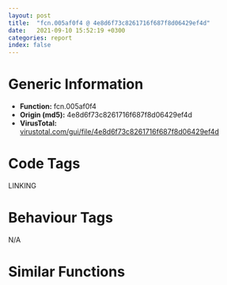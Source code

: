 ```yaml
---
layout: post
title:  "fcn.005af0f4 @ 4e8d6f73c8261716f687f8d06429ef4d"
date:   2021-09-10 15:52:19 +0300
categories: report
index: false
---
```


# Generic Information
- **Function:** fcn.005af0f4
- **Origin (md5):** 4e8d6f73c8261716f687f8d06429ef4d
- **VirusTotal:** [virustotal.com/gui/file/4e8d6f73c8261716f687f8d06429ef4d][virustotal_ref]

# Code Tags
<span class="tag" id="LINKING">LINKING</span>


# Behaviour Tags
<span class="bhv-tag" id="na">N/A</span>

# Similar Functions
<script type="text/javascript" src="https://www.gstatic.com/charts/loader.js"></script>
<script type="text/javascript">

    google.charts.load('current', {'packages':['corechart']});
    google.charts.setOnLoadCallback(drawChart);

    function drawChart() {
    var data = new google.visualization.DataTable();
        data.addColumn('number', 'X');
        data.addColumn('number', 'Y');
        data.addColumn({type: 'string', role: 'tooltip', 'p': {'html': true}});
        data.addColumn({'type': 'string', 'role': 'style'});
        
        data.addRows([
    [142.57998657226562, 360.0421447753906, '<b><a href="/report/fcn.005af0f4@4e8d6f73c8261716f687f8d06429ef4d">fcn.005af0f4</a><br>@4e8d6f73c8261716f687f8d06429ef4d</b><br>push ebx<br>xor ebx, ebx<br>cmp dword[0x45c61e8], ebx<br>push esi<br>push edi<br>jne 0x5af143<br>push 0x5bb548<br>call dword[sym.imp.KERNEL32.dll_LoadLibraryA]<br>mov edi, eax<br>cmp edi, ebx<br>je 0x5af179<br>mov esi, dword[sym.imp.KERNEL32.dll_GetProcAddress]<br>push 0x5bb53c<br>push edi<br>call esi<br>test eax, eax<br>mov dword[0x45c61e8], eax<br>je 0x5af179<br>push 0x5bb52c<br>push edi<br>call esi<br>push 0x5bb518<br>push edi<br>mov dword[0x45c61ec], eax<br>call esi<br>mov dword[0x45c61f0], eax<br>mov eax, dword[0x45c61ec]<br>test eax, eax<br>je 0x5af162<br>call eax<br>mov ebx, eax<br>test ebx, ebx<br>je 0x5af162<br>mov eax, dword[0x45c61f0]<br>test eax, eax<br>je 0x5af162<br>push ebx<br>call eax<br>mov ebx, eax<br>push dword[esp+0x18]<br>push dword[esp+0x18]<br>push dword[esp+0x18]<br>push ebx<br>call dword[0x45c61e8]<br>pop edi<br>pop esi<br>pop ebx<br>ret <br>xor eax, eax<br>jmp 0x5af175<br><eoc> ', 'point { fill-color: #e0440e; }'],
[-398.0677490234375, 127.48397064208984, '<b><a href="/report/fcn.005d4604@4179b381a87b74dcd140154f9010ef86">fcn.005d4604</a><br>@4179b381a87b74dcd140154f9010ef86</b><br>push ebx<br>xor ebx, ebx<br>cmp dword[0x45ee6a4], ebx<br>push esi<br>push edi<br>jne 0x5d4653<br>push 0x5dd540<br>call dword[sym.imp.KERNEL32.dll_LoadLibraryA]<br>mov edi, eax<br>cmp edi, ebx<br>je 0x5d4689<br>mov esi, dword[sym.imp.KERNEL32.dll_GetProcAddress]<br>push 0x5dd534<br>push edi<br>call esi<br>test eax, eax<br>mov dword[0x45ee6a4], eax<br>je 0x5d4689<br>push 0x5dd524<br>push edi<br>call esi<br>push 0x5dd510<br>push edi<br>mov dword[0x45ee6a8], eax<br>call esi<br>mov dword[0x45ee6ac], eax<br>mov eax, dword[0x45ee6a8]<br>test eax, eax<br>je 0x5d4672<br>call eax<br>mov ebx, eax<br>test ebx, ebx<br>je 0x5d4672<br>mov eax, dword[0x45ee6ac]<br>test eax, eax<br>je 0x5d4672<br>push ebx<br>call eax<br>mov ebx, eax<br>push dword[esp+0x18]<br>push dword[esp+0x18]<br>push dword[esp+0x18]<br>push ebx<br>call dword[0x45ee6a4]<br>pop edi<br>pop esi<br>pop ebx<br>ret <br>xor eax, eax<br>jmp 0x5d4685<br><eoc> ', 'null'],
[-806.2214965820312, -80.90637969970703, '<b><a href="/report/fcn.00500664@557dcbbf2711fedc520328fbbc657056">fcn.00500664</a><br>@557dcbbf2711fedc520328fbbc657056</b><br>push ebx<br>xor ebx, ebx<br>cmp dword[0x456c6f4], ebx<br>push esi<br>push edi<br>jne 0x5006b3<br>push 0x50ce58<br>call dword[sym.imp.KERNEL32.dll_LoadLibraryA]<br>mov edi, eax<br>cmp edi, ebx<br>je 0x5006e9<br>mov esi, dword[sym.imp.KERNEL32.dll_GetProcAddress]<br>push 0x50ce4c<br>push edi<br>call esi<br>test eax, eax<br>mov dword[0x456c6f4], eax<br>je 0x5006e9<br>push 0x50ce3c<br>push edi<br>call esi<br>push 0x50ce28<br>push edi<br>mov dword[0x456c6f8], eax<br>call esi<br>mov dword[0x456c6fc], eax<br>mov eax, dword[0x456c6f8]<br>test eax, eax<br>je 0x5006d2<br>call eax<br>mov ebx, eax<br>test ebx, ebx<br>je 0x5006d2<br>mov eax, dword[0x456c6fc]<br>test eax, eax<br>je 0x5006d2<br>push ebx<br>call eax<br>mov ebx, eax<br>push dword[esp+0x18]<br>push dword[esp+0x18]<br>push dword[esp+0x18]<br>push ebx<br>call dword[0x456c6f4]<br>pop edi<br>pop esi<br>pop ebx<br>ret <br>xor eax, eax<br>jmp 0x5006e5<br><eoc> ', 'null'],
[867.8323364257812, 90.02348327636719, '<b><a href="/report/fcn.00624c44@7614e1bbe9b9fd3db78e405e68b1fab4">fcn.00624c44</a><br>@7614e1bbe9b9fd3db78e405e68b1fab4</b><br>push ebx<br>xor ebx, ebx<br>cmp dword[0x468c254], ebx<br>push esi<br>push edi<br>jne 0x624c93<br>push 0x631548<br>call dword[sym.imp.KERNEL32.dll_LoadLibraryA]<br>mov edi, eax<br>cmp edi, ebx<br>je 0x624cc9<br>mov esi, dword[sym.imp.KERNEL32.dll_GetProcAddress]<br>push 0x63153c<br>push edi<br>call esi<br>test eax, eax<br>mov dword[0x468c254], eax<br>je 0x624cc9<br>push 0x63152c<br>push edi<br>call esi<br>push 0x631518<br>push edi<br>mov dword[0x468c258], eax<br>call esi<br>mov dword[0x468c25c], eax<br>mov eax, dword[0x468c258]<br>test eax, eax<br>je 0x624cb2<br>call eax<br>mov ebx, eax<br>test ebx, ebx<br>je 0x624cb2<br>mov eax, dword[0x468c25c]<br>test eax, eax<br>je 0x624cb2<br>push ebx<br>call eax<br>mov ebx, eax<br>push dword[esp+0x18]<br>push dword[esp+0x18]<br>push dword[esp+0x18]<br>push ebx<br>call dword[0x468c254]<br>pop edi<br>pop esi<br>pop ebx<br>ret <br>xor eax, eax<br>jmp 0x624cc5<br><eoc> ', 'null'],
[-299.73199462890625, -723.9564819335938, '<b><a href="/report/fcn.00403f74@eac1782291736df208e1220cf8c38a7c">fcn.00403f74</a><br>@eac1782291736df208e1220cf8c38a7c</b><br>push ebx<br>xor ebx, ebx<br>cmp dword[0x44eed88], ebx<br>push esi<br>push edi<br>jne 0x403fc3<br>push 0x411e20<br>call dword[sym.imp.KERNEL32.dll_LoadLibraryA]<br>mov edi, eax<br>cmp edi, ebx<br>je 0x403ff9<br>mov esi, dword[sym.imp.KERNEL32.dll_GetProcAddress]<br>push 0x411e14<br>push edi<br>call esi<br>test eax, eax<br>mov dword[0x44eed88], eax<br>je 0x403ff9<br>push 0x411e04<br>push edi<br>call esi<br>push 0x411df0<br>push edi<br>mov dword[0x44eed8c], eax<br>call esi<br>mov dword[0x44eed90], eax<br>mov eax, dword[0x44eed8c]<br>test eax, eax<br>je 0x403fe2<br>call eax<br>mov ebx, eax<br>test ebx, ebx<br>je 0x403fe2<br>mov eax, dword[0x44eed90]<br>test eax, eax<br>je 0x403fe2<br>push ebx<br>call eax<br>mov ebx, eax<br>push dword[esp+0x18]<br>push dword[esp+0x18]<br>push dword[esp+0x18]<br>push ebx<br>call dword[0x44eed88]<br>pop edi<br>pop esi<br>pop ebx<br>ret <br>xor eax, eax<br>jmp 0x403ff5<br><eoc> ', 'null'],
[407.9921569824219, -559.569091796875, '<b><a href="/report/fcn.0069f9c4@0fb0e1c162f9df68f5d89a2b2a71a217">fcn.0069f9c4</a><br>@0fb0e1c162f9df68f5d89a2b2a71a217</b><br>push ebx<br>xor ebx, ebx<br>cmp dword[0x471c61c], ebx<br>push esi<br>push edi<br>jne 0x69fa13<br>push 0x6a7e28<br>call dword[sym.imp.KERNEL32.dll_LoadLibraryA]<br>mov edi, eax<br>cmp edi, ebx<br>je 0x69fa49<br>mov esi, dword[sym.imp.KERNEL32.dll_GetProcAddress]<br>push 0x6a7e1c<br>push edi<br>call esi<br>test eax, eax<br>mov dword[0x471c61c], eax<br>je 0x69fa49<br>push 0x6a7e0c<br>push edi<br>call esi<br>push 0x6a7df8<br>push edi<br>mov dword[0x471c620], eax<br>call esi<br>mov dword[0x471c624], eax<br>mov eax, dword[0x471c620]<br>test eax, eax<br>je 0x69fa32<br>call eax<br>mov ebx, eax<br>test ebx, ebx<br>je 0x69fa32<br>mov eax, dword[0x471c624]<br>test eax, eax<br>je 0x69fa32<br>push ebx<br>call eax<br>mov ebx, eax<br>push dword[esp+0x18]<br>push dword[esp+0x18]<br>push dword[esp+0x18]<br>push ebx<br>call dword[0x471c61c]<br>pop edi<br>pop esi<br>pop ebx<br>ret <br>xor eax, eax<br>jmp 0x69fa45<br><eoc> ', 'null'],
[-505.18621826171875, 766.6021118164062, '<b><a href="/report/fcn.00599c74@140d3779c34998b2115004c062b02ca8">fcn.00599c74</a><br>@140d3779c34998b2115004c062b02ca8</b><br>push ebx<br>xor ebx, ebx<br>cmp dword[0x4602940], ebx<br>push esi<br>push edi<br>jne 0x599cc3<br>push 0x5a8ee0<br>call dword[sym.imp.KERNEL32.dll_LoadLibraryA]<br>mov edi, eax<br>cmp edi, ebx<br>je 0x599cf9<br>mov esi, dword[sym.imp.KERNEL32.dll_GetProcAddress]<br>push 0x5a8ed4<br>push edi<br>call esi<br>test eax, eax<br>mov dword[0x4602940], eax<br>je 0x599cf9<br>push 0x5a8ec4<br>push edi<br>call esi<br>push 0x5a8eb0<br>push edi<br>mov dword[0x4602944], eax<br>call esi<br>mov dword[0x4602948], eax<br>mov eax, dword[0x4602944]<br>test eax, eax<br>je 0x599ce2<br>call eax<br>mov ebx, eax<br>test ebx, ebx<br>je 0x599ce2<br>mov eax, dword[0x4602948]<br>test eax, eax<br>je 0x599ce2<br>push ebx<br>call eax<br>mov ebx, eax<br>push dword[esp+0x18]<br>push dword[esp+0x18]<br>push dword[esp+0x18]<br>push ebx<br>call dword[0x4602940]<br>pop edi<br>pop esi<br>pop ebx<br>ret <br>xor eax, eax<br>jmp 0x599cf5<br><eoc> ', 'null'],
[509.97857666015625, 672.6680297851562, '<b><a href="/report/fcn.005d4604@36725a4ae161c6e8a09f5f34ebd6f2e0">fcn.005d4604</a><br>@36725a4ae161c6e8a09f5f34ebd6f2e0</b><br>push ebx<br>xor ebx, ebx<br>cmp dword[0x45ee6a4], ebx<br>push esi<br>push edi<br>jne 0x5d4653<br>push 0x5dd540<br>call dword[sym.imp.KERNEL32.dll_LoadLibraryA]<br>mov edi, eax<br>cmp edi, ebx<br>je 0x5d4689<br>mov esi, dword[sym.imp.KERNEL32.dll_GetProcAddress]<br>push 0x5dd534<br>push edi<br>call esi<br>test eax, eax<br>mov dword[0x45ee6a4], eax<br>je 0x5d4689<br>push 0x5dd524<br>push edi<br>call esi<br>push 0x5dd510<br>push edi<br>mov dword[0x45ee6a8], eax<br>call esi<br>mov dword[0x45ee6ac], eax<br>mov eax, dword[0x45ee6a8]<br>test eax, eax<br>je 0x5d4672<br>call eax<br>mov ebx, eax<br>test ebx, ebx<br>je 0x5d4672<br>mov eax, dword[0x45ee6ac]<br>test eax, eax<br>je 0x5d4672<br>push ebx<br>call eax<br>mov ebx, eax<br>push dword[esp+0x18]<br>push dword[esp+0x18]<br>push dword[esp+0x18]<br>push ebx<br>call dword[0x45ee6a4]<br>pop edi<br>pop esi<br>pop ebx<br>ret <br>xor eax, eax<br>jmp 0x5d4685<br><eoc> ', 'null'],
[55.93911361694336, 827.1837768554688, '<b><a href="/report/fcn.004f8d94@a9a3c47f5c08fef0f0f69b66c17916ac">fcn.004f8d94</a><br>@a9a3c47f5c08fef0f0f69b66c17916ac</b><br>push ebx<br>xor ebx, ebx<br>cmp dword[0x44fd4f4], ebx<br>push esi<br>push edi<br>jne 0x4f8de3<br>push 0x5044e8<br>call dword[sym.imp.KERNEL32.dll_LoadLibraryA]<br>mov edi, eax<br>cmp edi, ebx<br>je 0x4f8e19<br>mov esi, dword[sym.imp.KERNEL32.dll_GetProcAddress]<br>push 0x5044dc<br>push edi<br>call esi<br>test eax, eax<br>mov dword[0x44fd4f4], eax<br>je 0x4f8e19<br>push 0x5044cc<br>push edi<br>call esi<br>push 0x5044b8<br>push edi<br>mov dword[0x44fd4f8], eax<br>call esi<br>mov dword[0x44fd4fc], eax<br>mov eax, dword[0x44fd4f8]<br>test eax, eax<br>je 0x4f8e02<br>call eax<br>mov ebx, eax<br>test ebx, ebx<br>je 0x4f8e02<br>mov eax, dword[0x44fd4fc]<br>test eax, eax<br>je 0x4f8e02<br>push ebx<br>call eax<br>mov ebx, eax<br>push dword[esp+0x18]<br>push dword[esp+0x18]<br>push dword[esp+0x18]<br>push ebx<br>call dword[0x44fd4f4]<br>pop edi<br>pop esi<br>pop ebx<br>ret <br>xor eax, eax<br>jmp 0x4f8e15<br><eoc> ', 'null'],
[-750.0509033203125, 362.62017822265625, '<b><a href="/report/fcn.00403f74@8912a6bd1add3d8b86feb51a00252709">fcn.00403f74</a><br>@8912a6bd1add3d8b86feb51a00252709</b><br>push ebx<br>xor ebx, ebx<br>cmp dword[0x448f8e0], ebx<br>push esi<br>push edi<br>jne 0x403fc3<br>push 0x410e00<br>call dword[sym.imp.KERNEL32.dll_LoadLibraryA]<br>mov edi, eax<br>cmp edi, ebx<br>je 0x403ff9<br>mov esi, dword[sym.imp.KERNEL32.dll_GetProcAddress]<br>push 0x410df4<br>push edi<br>call esi<br>test eax, eax<br>mov dword[0x448f8e0], eax<br>je 0x403ff9<br>push 0x410de4<br>push edi<br>call esi<br>push 0x410dd0<br>push edi<br>mov dword[0x448f8e4], eax<br>call esi<br>mov dword[0x448f8e8], eax<br>mov eax, dword[0x448f8e4]<br>test eax, eax<br>je 0x403fe2<br>call eax<br>mov ebx, eax<br>test ebx, ebx<br>je 0x403fe2<br>mov eax, dword[0x448f8e8]<br>test eax, eax<br>je 0x403fe2<br>push ebx<br>call eax<br>mov ebx, eax<br>push dword[esp+0x18]<br>push dword[esp+0x18]<br>push dword[esp+0x18]<br>push ebx<br>call dword[0x448f8e0]<br>pop edi<br>pop esi<br>pop ebx<br>ret <br>xor eax, eax<br>jmp 0x403ff5<br><eoc> ', 'null'],
[-29.937854766845703, 14.562749862670898, '<b><a href="/report/fcn.00403f74@48bb9a03c360009e9463dfd5be4e0ca0">fcn.00403f74</a><br>@48bb9a03c360009e9463dfd5be4e0ca0</b><br>push ebx<br>xor ebx, ebx<br>cmp dword[0x44b3780], ebx<br>push esi<br>push edi<br>jne 0x403fc3<br>push 0x4084b8<br>call dword[sym.imp.KERNEL32.dll_LoadLibraryA]<br>mov edi, eax<br>cmp edi, ebx<br>je 0x403ff9<br>mov esi, dword[sym.imp.KERNEL32.dll_GetProcAddress]<br>push 0x4084ac<br>push edi<br>call esi<br>test eax, eax<br>mov dword[0x44b3780], eax<br>je 0x403ff9<br>push 0x40849c<br>push edi<br>call esi<br>push 0x408488<br>push edi<br>mov dword[0x44b3784], eax<br>call esi<br>mov dword[0x44b3788], eax<br>mov eax, dword[0x44b3784]<br>test eax, eax<br>je 0x403fe2<br>call eax<br>mov ebx, eax<br>test ebx, ebx<br>je 0x403fe2<br>mov eax, dword[0x44b3788]<br>test eax, eax<br>je 0x403fe2<br>push ebx<br>call eax<br>mov ebx, eax<br>push dword[esp+0x18]<br>push dword[esp+0x18]<br>push dword[esp+0x18]<br>push ebx<br>call dword[0x44b3780]<br>pop edi<br>pop esi<br>pop ebx<br>ret <br>xor eax, eax<br>jmp 0x403ff5<br><eoc> ', 'null'],
[753.3228149414062, -341.0219421386719, '<b><a href="/report/fcn.00403f74@7dd153bad1771b9e8d5266a341ebf949">fcn.00403f74</a><br>@7dd153bad1771b9e8d5266a341ebf949</b><br>push ebx<br>xor ebx, ebx<br>cmp dword[0x44d2358], ebx<br>push esi<br>push edi<br>jne 0x403fc3<br>push 0x414e70<br>call dword[sym.imp.KERNEL32.dll_LoadLibraryA]<br>mov edi, eax<br>cmp edi, ebx<br>je 0x403ff9<br>mov esi, dword[sym.imp.KERNEL32.dll_GetProcAddress]<br>push 0x414e64<br>push edi<br>call esi<br>test eax, eax<br>mov dword[0x44d2358], eax<br>je 0x403ff9<br>push 0x414e54<br>push edi<br>call esi<br>push 0x414e40<br>push edi<br>mov dword[0x44d235c], eax<br>call esi<br>mov dword[0x44d2360], eax<br>mov eax, dword[0x44d235c]<br>test eax, eax<br>je 0x403fe2<br>call eax<br>mov ebx, eax<br>test ebx, ebx<br>je 0x403fe2<br>mov eax, dword[0x44d2360]<br>test eax, eax<br>je 0x403fe2<br>push ebx<br>call eax<br>mov ebx, eax<br>push dword[esp+0x18]<br>push dword[esp+0x18]<br>push dword[esp+0x18]<br>push ebx<br>call dword[0x44d2358]<br>pop edi<br>pop esi<br>pop ebx<br>ret <br>xor eax, eax<br>jmp 0x403ff5<br><eoc> ', 'null'],
[121.29957580566406, -874.8427124023438, '<b><a href="/report/fcn.00403f74@ea9c1e2eeb951a8e6185c6674c228f98">fcn.00403f74</a><br>@ea9c1e2eeb951a8e6185c6674c228f98</b><br>push ebx<br>xor ebx, ebx<br>cmp dword[0x44405f8], ebx<br>push esi<br>push edi<br>jne 0x403fc3<br>push 0x407540<br>call dword[sym.imp.KERNEL32.dll_LoadLibraryA]<br>mov edi, eax<br>cmp edi, ebx<br>je 0x403ff9<br>mov esi, dword[sym.imp.KERNEL32.dll_GetProcAddress]<br>push 0x407534<br>push edi<br>call esi<br>test eax, eax<br>mov dword[0x44405f8], eax<br>je 0x403ff9<br>push 0x407524<br>push edi<br>call esi<br>push 0x407510<br>push edi<br>mov dword[0x44405fc], eax<br>call esi<br>mov dword[0x4440600], eax<br>mov eax, dword[0x44405fc]<br>test eax, eax<br>je 0x403fe2<br>call eax<br>mov ebx, eax<br>test ebx, ebx<br>je 0x403fe2<br>mov eax, dword[0x4440600]<br>test eax, eax<br>je 0x403fe2<br>push ebx<br>call eax<br>mov ebx, eax<br>push dword[esp+0x18]<br>push dword[esp+0x18]<br>push dword[esp+0x18]<br>push ebx<br>call dword[0x44405f8]<br>pop edi<br>pop esi<br>pop ebx<br>ret <br>xor eax, eax<br>jmp 0x403ff5<br><eoc> ', 'null'],
[-700.5505981445312, -514.8291015625, '<b><a href="/report/fcn.00403f74@cbc200f66cbffbddf5df52f7c0da283a">fcn.00403f74</a><br>@cbc200f66cbffbddf5df52f7c0da283a</b><br>push ebx<br>xor ebx, ebx<br>cmp dword[0x445a850], ebx<br>push esi<br>push edi<br>jne 0x403fc3<br>push 0x40b500<br>call dword[sym.imp.KERNEL32.dll_LoadLibraryA]<br>mov edi, eax<br>cmp edi, ebx<br>je 0x403ff9<br>mov esi, dword[sym.imp.KERNEL32.dll_GetProcAddress]<br>push 0x40b4f4<br>push edi<br>call esi<br>test eax, eax<br>mov dword[0x445a850], eax<br>je 0x403ff9<br>push 0x40b4e4<br>push edi<br>call esi<br>push 0x40b4d0<br>push edi<br>mov dword[0x445a854], eax<br>call esi<br>mov dword[0x445a858], eax<br>mov eax, dword[0x445a854]<br>test eax, eax<br>je 0x403fe2<br>call eax<br>mov ebx, eax<br>test ebx, ebx<br>je 0x403fe2<br>mov eax, dword[0x445a858]<br>test eax, eax<br>je 0x403fe2<br>push ebx<br>call eax<br>mov ebx, eax<br>push dword[esp+0x18]<br>push dword[esp+0x18]<br>push dword[esp+0x18]<br>push ebx<br>call dword[0x445a850]<br>pop edi<br>pop esi<br>pop ebx<br>ret <br>xor eax, eax<br>jmp 0x403ff5<br><eoc> ', 'null'],
[336.61004638671875, -119.49254608154297, '<b><a href="/report/fcn.0063e394@75a81a00c053b64d459385e4a0825aec">fcn.0063e394</a><br>@75a81a00c053b64d459385e4a0825aec</b><br>push ebx<br>xor ebx, ebx<br>cmp dword[0x46edac0], ebx<br>push esi<br>push edi<br>jne 0x63e3e3<br>push 0x64a4b0<br>call dword[sym.imp.KERNEL32.dll_LoadLibraryA]<br>mov edi, eax<br>cmp edi, ebx<br>je 0x63e419<br>mov esi, dword[sym.imp.KERNEL32.dll_GetProcAddress]<br>push 0x64a4a4<br>push edi<br>call esi<br>test eax, eax<br>mov dword[0x46edac0], eax<br>je 0x63e419<br>push 0x64a494<br>push edi<br>call esi<br>push 0x64a480<br>push edi<br>mov dword[0x46edac4], eax<br>call esi<br>mov dword[0x46edac8], eax<br>mov eax, dword[0x46edac4]<br>test eax, eax<br>je 0x63e402<br>call eax<br>mov ebx, eax<br>test ebx, ebx<br>je 0x63e402<br>mov eax, dword[0x46edac8]<br>test eax, eax<br>je 0x63e402<br>push ebx<br>call eax<br>mov ebx, eax<br>push dword[esp+0x18]<br>push dword[esp+0x18]<br>push dword[esp+0x18]<br>push ebx<br>call dword[0x46edac0]<br>pop edi<br>pop esi<br>pop ebx<br>ret <br>xor eax, eax<br>jmp 0x63e415<br><eoc> ', 'null'],
[500.64825439453125, 240.82769775390625, '<b><a href="/report/fcn.004f8d94@ef3a0211d1ddb224667e2aa0d915337b">fcn.004f8d94</a><br>@ef3a0211d1ddb224667e2aa0d915337b</b><br>push ebx<br>xor ebx, ebx<br>cmp dword[0x44fd4f4], ebx<br>push esi<br>push edi<br>jne 0x4f8de3<br>push 0x5044e8<br>call dword[sym.imp.KERNEL32.dll_LoadLibraryA]<br>mov edi, eax<br>cmp edi, ebx<br>je 0x4f8e19<br>mov esi, dword[sym.imp.KERNEL32.dll_GetProcAddress]<br>push 0x5044dc<br>push edi<br>call esi<br>test eax, eax<br>mov dword[0x44fd4f4], eax<br>je 0x4f8e19<br>push 0x5044cc<br>push edi<br>call esi<br>push 0x5044b8<br>push edi<br>mov dword[0x44fd4f8], eax<br>call esi<br>mov dword[0x44fd4fc], eax<br>mov eax, dword[0x44fd4f8]<br>test eax, eax<br>je 0x4f8e02<br>call eax<br>mov ebx, eax<br>test ebx, ebx<br>je 0x4f8e02<br>mov eax, dword[0x44fd4fc]<br>test eax, eax<br>je 0x4f8e02<br>push ebx<br>call eax<br>mov ebx, eax<br>push dword[esp+0x18]<br>push dword[esp+0x18]<br>push dword[esp+0x18]<br>push ebx<br>call dword[0x44fd4f4]<br>pop edi<br>pop esi<br>pop ebx<br>ret <br>xor eax, eax<br>jmp 0x4f8e15<br><eoc> ', 'null'],
[23.966693878173828, -400.28741455078125, '<b><a href="/report/fcn.0065c184@bcba729302fe28f65deb2b102a06324a">fcn.0065c184</a><br>@bcba729302fe28f65deb2b102a06324a</b><br>push ebx<br>xor ebx, ebx<br>cmp dword[0x4661bec], ebx<br>push esi<br>push edi<br>jne 0x65c1d3<br>push 0x66a5e0<br>call dword[sym.imp.KERNEL32.dll_LoadLibraryA]<br>mov edi, eax<br>cmp edi, ebx<br>je 0x65c209<br>mov esi, dword[sym.imp.KERNEL32.dll_GetProcAddress]<br>push 0x66a5d4<br>push edi<br>call esi<br>test eax, eax<br>mov dword[0x4661bec], eax<br>je 0x65c209<br>push 0x66a5c4<br>push edi<br>call esi<br>push 0x66a5b0<br>push edi<br>mov dword[0x4661bf0], eax<br>call esi<br>mov dword[0x4661bf4], eax<br>mov eax, dword[0x4661bf0]<br>test eax, eax<br>je 0x65c1f2<br>call eax<br>mov ebx, eax<br>test ebx, ebx<br>je 0x65c1f2<br>mov eax, dword[0x4661bf4]<br>test eax, eax<br>je 0x65c1f2<br>push ebx<br>call eax<br>mov ebx, eax<br>push dword[esp+0x18]<br>push dword[esp+0x18]<br>push dword[esp+0x18]<br>push ebx<br>call dword[0x4661bec]<br>pop edi<br>pop esi<br>pop ebx<br>ret <br>xor eax, eax<br>jmp 0x65c205<br><eoc> ', 'null'],
[-345.8330993652344, -273.5872802734375, '<b><a href="/report/fcn.00596e04@009ea4ad185ccb9becba67b3b2163e8b">fcn.00596e04</a><br>@009ea4ad185ccb9becba67b3b2163e8b</b><br>push ebx<br>xor ebx, ebx<br>cmp dword[0x46597c0], ebx<br>push esi<br>push edi<br>jne 0x596e53<br>push 0x5a4528<br>call dword[sym.imp.KERNEL32.dll_LoadLibraryA]<br>mov edi, eax<br>cmp edi, ebx<br>je 0x596e89<br>mov esi, dword[sym.imp.KERNEL32.dll_GetProcAddress]<br>push 0x5a451c<br>push edi<br>call esi<br>test eax, eax<br>mov dword[0x46597c0], eax<br>je 0x596e89<br>push 0x5a450c<br>push edi<br>call esi<br>push 0x5a44f8<br>push edi<br>mov dword[0x46597c4], eax<br>call esi<br>mov dword[0x46597c8], eax<br>mov eax, dword[0x46597c4]<br>test eax, eax<br>je 0x596e72<br>call eax<br>mov ebx, eax<br>test ebx, ebx<br>je 0x596e72<br>mov eax, dword[0x46597c8]<br>test eax, eax<br>je 0x596e72<br>push ebx<br>call eax<br>mov ebx, eax<br>push dword[esp+0x18]<br>push dword[esp+0x18]<br>push dword[esp+0x18]<br>push ebx<br>call dword[0x46597c0]<br>pop edi<br>pop esi<br>pop ebx<br>ret <br>xor eax, eax<br>jmp 0x596e85<br><eoc> ', 'null'],
[-213.96861267089844, 487.00701904296875, '<b><a href="/report/fcn.00520c64@da37d90419c1292c0f16cbfd1f66402d">fcn.00520c64</a><br>@da37d90419c1292c0f16cbfd1f66402d</b><br>push ebx<br>xor ebx, ebx<br>cmp dword[0x456f81c], ebx<br>push esi<br>push edi<br>jne 0x520cb3<br>push 0x52bee8<br>call dword[sym.imp.KERNEL32.dll_LoadLibraryA]<br>mov edi, eax<br>cmp edi, ebx<br>je 0x520ce9<br>mov esi, dword[sym.imp.KERNEL32.dll_GetProcAddress]<br>push 0x52bedc<br>push edi<br>call esi<br>test eax, eax<br>mov dword[0x456f81c], eax<br>je 0x520ce9<br>push 0x52becc<br>push edi<br>call esi<br>push 0x52beb8<br>push edi<br>mov dword[0x456f820], eax<br>call esi<br>mov dword[0x456f824], eax<br>mov eax, dword[0x456f820]<br>test eax, eax<br>je 0x520cd2<br>call eax<br>mov ebx, eax<br>test ebx, ebx<br>je 0x520cd2<br>mov eax, dword[0x456f824]<br>test eax, eax<br>je 0x520cd2<br>push ebx<br>call eax<br>mov ebx, eax<br>push dword[esp+0x18]<br>push dword[esp+0x18]<br>push dword[esp+0x18]<br>push ebx<br>call dword[0x456f81c]<br>pop edi<br>pop esi<br>pop ebx<br>ret <br>xor eax, eax<br>jmp 0x520ce5<br><eoc> ', 'null'],

        ]);

    var options = {
        title: 'Similarity Plot',
        legend: 'none',
        colors: ['#dedbd9', '#e6693e', '#ec8f6e', '#f3b49f', '#f6c7b6'],
        tooltip: {isHtml: true, trigger: 'both'},
        explorer: {
        actions: ["dragToZoom", "rightClickToReset"],
        },
        chartArea: {
        width: '80%',
        height: '80%'
        },
        width: '100%',
        height: '100%'
    };

    var chart = new google.visualization.ScatterChart(document.getElementById('chart_div'));

    chart.draw(data, options);
    }
    
</script>


<div id="chart_div" style="width: 100%px; height: 100%;"></div>

# Disassembled Code
{% highlight nasm %}

push ebx
xor ebx, ebx
cmp dword[0x45c61e8], ebx
push esi
push edi
jne 0x5af143
push 0x5bb548
call dword[sym.imp.KERNEL32.dll_LoadLibraryA]
mov edi, eax
cmp edi, ebx
je 0x5af179
mov esi, dword[sym.imp.KERNEL32.dll_GetProcAddress]
push 0x5bb53c
push edi
call esi
test eax, eax
mov dword[0x45c61e8], eax
je 0x5af179
push 0x5bb52c
push edi
call esi
push 0x5bb518
push edi
mov dword[0x45c61ec], eax
call esi
mov dword[0x45c61f0], eax
mov eax, dword[0x45c61ec]
test eax, eax
je 0x5af162
call eax
mov ebx, eax
test ebx, ebx
je 0x5af162
mov eax, dword[0x45c61f0]
test eax, eax
je 0x5af162
push ebx
call eax
mov ebx, eax
push dword[esp+0x18]
push dword[esp+0x18]
push dword[esp+0x18]
push ebx
call dword[0x45c61e8]
pop edi
pop esi
pop ebx
ret
xor eax, eax
jmp 0x5af175

{% endhighlight %}

[virustotal_ref]: https://www.virustotal.com/gui/file/4e8d6f73c8261716f687f8d06429ef4d